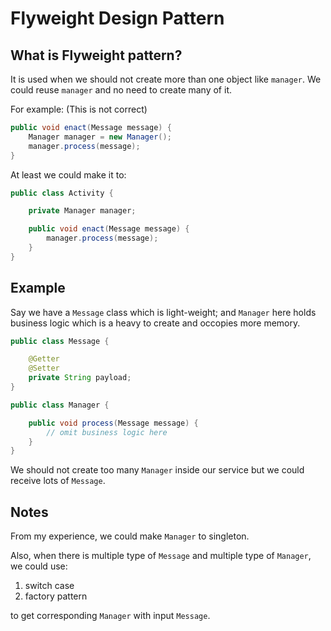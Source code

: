 # Flyweight Design Pattern

## What is Flyweight pattern?
It is used when we should not create more than one object like `manager`. We could reuse `manager` and no need to create
many of it.

For example: (This is not correct)
```java
public void enact(Message message) {
    Manager manager = new Manager();
    manager.process(message);
}
```

At least we could make it to:
```java
public class Activity {

    private Manager manager;

    public void enact(Message message) {
        manager.process(message);
    }
}
```

## Example
Say we have a `Message` class which is light-weight; and `Manager` here holds business logic which is a heavy to create and
occopies more memory.

```java
public class Message {

    @Getter
    @Setter
    private String payload;
}
```

```java
public class Manager {

    public void process(Message message) {
        // omit business logic here
    }
}
```

We should not create too many `Manager` inside our service but we could receive lots of `Message`.

## Notes
From my experience, we could make `Manager` to singleton.

Also, when there is multiple type of `Message` and multiple type of `Manager`, we could use:
1. switch case
2. factory pattern

to get corresponding `Manager` with input `Message`.
